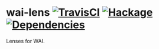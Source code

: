 # wai-lens [![TravisCI](https://travis-ci.org/webcrank/wai-lens.svg)](https://travis-ci.org/webcrank/wai-lens) [![Hackage](https://img.shields.io/hackage/v/wai-lens.svg?style=flat)](https://hackage.haskell.org/package/wai-lens) [![Dependencies](https://img.shields.io/hackage-deps/v/wai-lens.svg?style=flat)](http://packdeps.haskellers.com/feed?needle=wai-lens)

Lenses for WAI.
